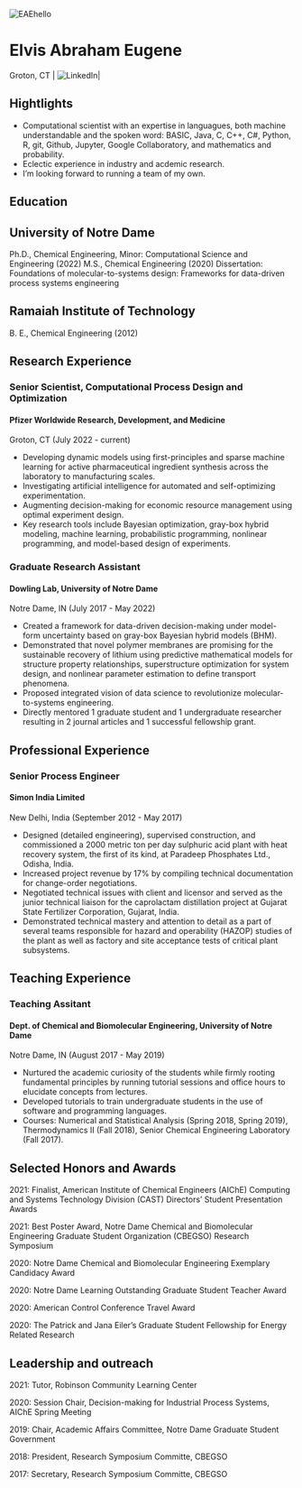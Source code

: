![EAEhello](https://www.canva.com/design/DAGFUkLH06A/dxxBD0ytO-QYXaI-O39jfg/view?utm_content=DAGFUkLH06A&utm_campaign=designshare&utm_medium=link&utm_source=sharebutton&mode=preview)


# Elvis Abraham Eugene

Groton, CT | ![LinkedIn](https://linkedin.nom/in/elviseugene/)|

## Hightlights
* Computational scientist with an expertise in languagues, both machine understandable and the spoken word: BASIC, Java, C, C++, C#, Python, R, git, Github, Jupyter, Google Collaboratory, and mathematics and probability.
* Eclectic experience in industry and acdemic research.
* I’m looking forward to running a team of my own.

## Education

## University of Notre Dame
Ph.D., Chemical Engineering, Minor: Computational Science and Engineering (2022)
M.S., Chemical Engineering (2020)
Dissertation: Foundations of molecular-to-systems design: Frameworks for data-driven process systems engineering

## Ramaiah Institute of Technology
B. E., Chemical Engineering (2012)

## Research Experience
### Senior Scientist, Computational Process Design and Optimization
#### Pfizer Worldwide Research, Development, and Medicine
Groton, CT (July 2022 - current)
*  Developing dynamic models using first-principles and sparse machine learning for active pharmaceutical ingredient synthesis across the laboratory to manufacturing scales.
*  Investigating artificial intelligence for automated and self-optimizing experimentation.
*  Augmenting decision-making for economic resource management using optimal experiment design.
*  Key research tools include Bayesian optimization, gray-box hybrid modeling, machine learning, probabilistic programming, nonlinear programming, and model-based design of experiments.

### Graduate Research Assistant 
#### Dowling Lab, University of Notre Dame
Notre Dame, IN (July 2017 - May 2022)
* Created a framework for data-driven decision-making under model-form uncertainty based on gray-box Bayesian hybrid models (BHM).
* Demonstrated that novel polymer membranes are promising for the sustainable recovery of lithium using predictive mathematical models for structure property relationships, superstructure optimization for system design, and nonlinear parameter estimation to define transport phenomena.
* Proposed integrated vision of data science to revolutionize molecular-to-systems engineering.
* Directly mentored 1 graduate student and 1 undergraduate researcher resulting in 2 journal articles and 1 successful
fellowship grant.

## Professional Experience
### Senior Process Engineer 
#### Simon India Limited 
New Delhi, India (September 2012 - May 2017)
* Designed (detailed engineering), supervised construction, and commissioned a 2000 metric ton per day sulphuric acid plant with heat recovery system, the first of its kind, at Paradeep Phosphates Ltd., Odisha, India.
* Increased project revenue by 17% by compiling technical documentation for change-order negotiations.
* Negotiated technical issues with client and licensor and served as the junior technical liaison for the caprolactam distillation project at Gujarat State Fertilizer Corporation, Gujarat, India.
* Demonstrated technical mastery and attention to detail as a part of several teams responsible for hazard and operability (HAZOP) studies of the plant as well as factory and site acceptance tests of critical plant subsystems.

## Teaching Experience
### Teaching Assitant
#### Dept. of Chemical and Biomolecular Engineering, University of Notre Dame 
Notre Dame, IN (August 2017 - May 2019)
* Nurtured the academic curiosity of the students while firmly rooting fundamental principles by running tutorial sessions and office hours to elucidate concepts from lectures.
* Developed tutorials to train undergraduate students in the use of software and programming languages.
* Courses: Numerical and Statistical Analysis (Spring 2018, Spring 2019), Thermodynamics II (Fall 2018), Senior Chemical Engineering Laboratory (Fall 2017).

## Selected Honors and Awards
2021: Finalist, American Institute of Chemical Engineers (AIChE) Computing and Systems Technology Division (CAST) Directors’ Student Presentation Awards

2021: Best Poster Award, Notre Dame Chemical and Biomolecular Engineering Graduate Student Organization (CBEGSO) Research Symposium

2020: Notre Dame Chemical and Biomolecular Engineering Exemplary Candidacy Award 

2020: Notre Dame Learning Outstanding Graduate Student Teacher Award 

2020: American Control Conference Travel Award 

2020: The Patrick and Jana Eiler’s Graduate Student Fellowship for Energy Related Research

## Leadership and outreach
2021: Tutor, Robinson Community Learning Center 

2020: Session Chair, Decision-making for Industrial Process Systems, AIChE Spring Meeting 

2019: Chair, Academic Affairs Committee, Notre Dame Graduate Student Government 

2018: President, Research Symposium Committe, CBEGSO 

2017: Secretary, Research Symposium Committe, CBEGSO

